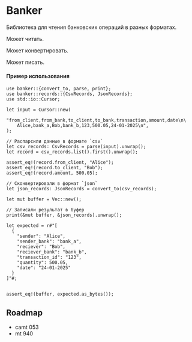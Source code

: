 # Banker
Библиотека для чтения банковских операций в разных форматах.

Может читать.

Может конвертировать.

Может писать.


#### Пример использования

```
use banker::{convert_to, parse, print};
use banker::records::{CsvRecords, JsonRecords};
use std::io::Cursor;

let input = Cursor::new(
    "from_client,from_bank,to_client,to_bank,transaction,amount,date\n\
    Alice,bank_a,Bob,bank_b,123,500.05,24-01-2025\n",
);

// Распарсили данные в формате `csv`
let csv_records: CsvRecords = parse(input).unwrap();
let record = csv_records.list().first().unwrap();

assert_eq!(record.from_client, "Alice");
assert_eq!(record.to_client, "Bob");
assert_eq!(record.amount, 500.05);

// Сконвертировали в формат `json`
let json_records: JsonRecords = convert_to(csv_records);

let mut buffer = Vec::new();

// Записали результат в буфер
print(&mut buffer, &json_records).unwrap();

let expected = r#"[
  {
    "sender": "Alice",
    "sender_bank": "bank_a",
    "reciever": "Bob",
    "reciever_bank": "bank_b",
    "transaction_id": "123",
    "quantity": 500.05,
    "date": "24-01-2025"
  }
]"#;

            
assert_eq!(buffer, expected.as_bytes());
```

## Roadmap
- camt 053
- mt 940
